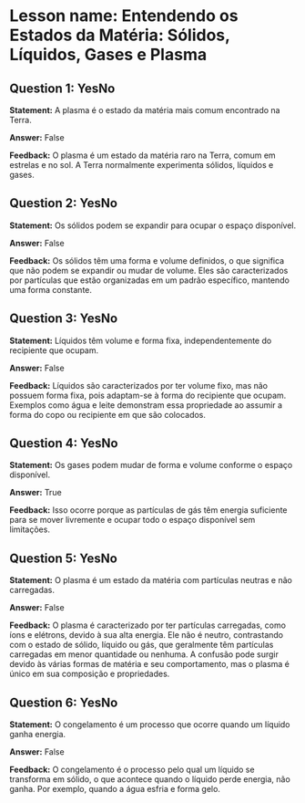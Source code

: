 # Lesson name: Entendendo os Estados da Matéria: Sólidos, Líquidos, Gases e Plasma

## Question 1: YesNo

**Statement:** A plasma é o estado da matéria mais comum encontrado na Terra.

**Answer:** False

**Feedback:**
O plasma é um estado da matéria raro na Terra, comum em estrelas e no sol. A Terra normalmente experimenta sólidos, líquidos e gases.


## Question 2: YesNo

**Statement:** Os sólidos podem se expandir para ocupar o espaço disponível.

**Answer:** False

**Feedback:**
Os sólidos têm uma forma e volume definidos, o que significa que não podem se expandir ou mudar de volume. Eles são caracterizados por partículas que estão organizadas em um padrão específico, mantendo uma forma constante.


## Question 3: YesNo

**Statement:** Líquidos têm volume e forma fixa, independentemente do recipiente que ocupam.

**Answer:** False

**Feedback:**
Líquidos são caracterizados por ter volume fixo, mas não possuem forma fixa, pois adaptam-se à forma do recipiente que ocupam. Exemplos como água e leite demonstram essa propriedade ao assumir a forma do copo ou recipiente em que são colocados.


## Question 4: YesNo

**Statement:** Os gases podem mudar de forma e volume conforme o espaço disponível.

**Answer:** True

**Feedback:**
Isso ocorre porque as partículas de gás têm energia suficiente para se mover livremente e ocupar todo o espaço disponível sem limitações.


## Question 5: YesNo

**Statement:** O plasma é um estado da matéria com partículas neutras e não carregadas.

**Answer:** False

**Feedback:**
O plasma é caracterizado por ter partículas carregadas, como íons e elétrons, devido à sua alta energia. Ele não é neutro, contrastando com o estado de sólido, líquido ou gás, que geralmente têm partículas carregadas em menor quantidade ou nenhuma. A confusão pode surgir devido às várias formas de matéria e seu comportamento, mas o plasma é único em sua composição e propriedades.


## Question 6: YesNo

**Statement:** O congelamento é um processo que ocorre quando um líquido ganha energia.

**Answer:** False

**Feedback:**
O congelamento é o processo pelo qual um líquido se transforma em sólido, o que acontece quando o líquido perde energia, não ganha. Por exemplo, quando a água esfria e forma gelo.

